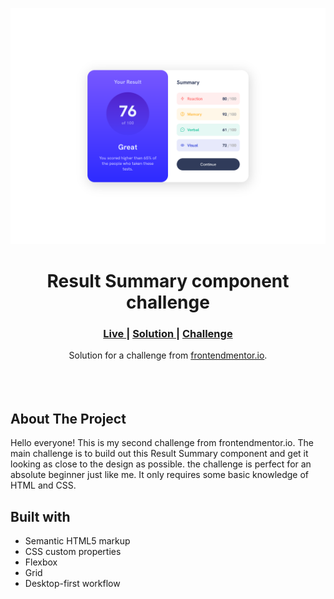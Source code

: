 <img src="/design/screenshot.png"></img>

<h1 align="center">Result Summary component challenge</h1>

<div align="center">
  <h3>
    <a href="https://nasrulkhakim.github.io/Summary-Result-Component-Challenge/" color="white" target="_blank" >
      Live
    </a>
    <span> | </span>
    <a href="https://www.frontendmentor.io/solutions/result-summary-component-challenge-using-html-and-css-PTXOLS_WHS" target="_blank" >
      Solution
    </a>
   <span> | </span>
    <a href="https://www.frontendmentor.io/challenges/results-summary-component-CE_K6s0maV" target="_blank">
      Challenge
    </a>
  </h3>
</div>
<div align="center">
   Solution for a challenge from  <a href="https://www.frontendmentor.io/" target="_blank">frontendmentor.io</a>.
</div>
<br>
<br>
<br>

## About The Project

Hello everyone!
This is my second challenge from frontendmentor.io. The main challenge is to build out this Result Summary component and get it looking as close to the design as possible. the challenge is perfect for an absolute beginner just like me. It only requires some basic knowledge of HTML and CSS.

## Built with

- Semantic HTML5 markup
- CSS custom properties
- Flexbox
- Grid
- Desktop-first workflow
